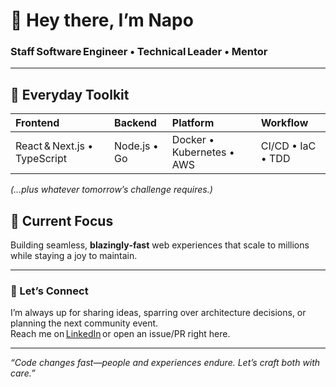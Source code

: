 # 👋 Hey there, I’m **Napo**

### Staff Software Engineer • Technical Leader • Mentor

---

## 🧰  Everyday Toolkit

| Frontend | Backend | Platform | Workflow |
| :-- | :-- | :-- | :-- |
| React & Next.js • TypeScript | Node.js • Go | Docker • Kubernetes • AWS | CI/CD • IaC • TDD |

*(…plus whatever tomorrow’s challenge requires.)*

## 🔭  Current Focus

Building seamless, **blazingly‑fast** web experiences that scale to millions while staying a joy to maintain.

---

### 💬  Let’s Connect

I’m always up for sharing ideas, sparring over architecture decisions, or planning the next community event.  
Reach me on [LinkedIn](https://www.linkedin.com/in/francesconapoletano/) or open an issue/PR right here.

---

_“Code changes fast—people and experiences endure. Let’s craft both with care.”_

